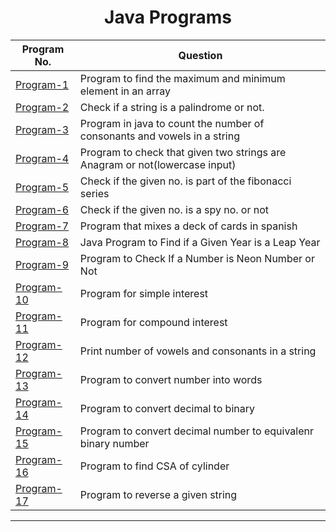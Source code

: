 <div align="center">
  
  # Java Programs
  
| Program No.| Question |
| ------- | ------ |
| [Program-1](https://github.com/swaaz/basicprograms/blob/814a1e60ae23d81158d8174666f23c9b7419e15e/Java/program-1/program.java) | Program to find the maximum and minimum element in an array
| [Program-2](https://github.com/swaaz/basicprograms/blob/814a1e60ae23d81158d8174666f23c9b7419e15e/Java/program-2/program.java) | Check if a string is a palindrome or not.
| [Program-3](https://github.com/swaaz/basicprograms/blob/814a1e60ae23d81158d8174666f23c9b7419e15e/Java/program-3/program.java) | Program in java to count the number of consonants and vowels in a string
| [Program-4](https://github.com/swaaz/basicprograms/blob/814a1e60ae23d81158d8174666f23c9b7419e15e/Java/program-4/program.java) | Program to check that given two strings are Anagram or not(lowercase input)
| [Program-5](https://github.com/swaaz/basicprograms/blob/814a1e60ae23d81158d8174666f23c9b7419e15e/Java/Program%205/program.java.txt) | Check if the given no. is part of the fibonacci  series
| [Program-6](https://github.com/swaaz/basicprograms/blob/814a1e60ae23d81158d8174666f23c9b7419e15e/Java/Program%206/program.java.txt) |  Check if the given no. is a spy no. or not
| [Program-7](https://github.com/swaaz/basicprograms/blob/814a1e60ae23d81158d8174666f23c9b7419e15e/Java/program-7/program.java) | Program that mixes a deck of cards in spanish
| [Program-8](https://github.com/swaaz/basicprograms/blob/814a1e60ae23d81158d8174666f23c9b7419e15e/Java/Program-8/program.java) | Java Program to Find if a Given Year is a Leap Year
| [Program-9](https://github.com/swaaz/basicprograms/blob/814a1e60ae23d81158d8174666f23c9b7419e15e/Java/program-9/program.java) | Program to Check If a Number is Neon Number or Not
| [Program-10](https://github.com/swaaz/basicprograms/blob/814a1e60ae23d81158d8174666f23c9b7419e15e/Java/program-10/Program.java) | Program for simple interest
| [Program-11](https://github.com/swaaz/basicprograms/blob/814a1e60ae23d81158d8174666f23c9b7419e15e/Java/Program-11/Program.java) | Program for compound interest
| [Program-12](https://github.com/swaaz/basicprograms/blob/814a1e60ae23d81158d8174666f23c9b7419e15e/Java/Program-12/Program-12.java) | Print number of vowels and consonants in a string
| [Program-13](https://github.com/swaaz/basicprograms/blob/814a1e60ae23d81158d8174666f23c9b7419e15e/Java/Program-13/Program%20Number%20to%20Word.java) | Program to convert number into words
  | [Program-14](https://github.com/swaaz/basicprograms/blob/814a1e60ae23d81158d8174666f23c9b7419e15e/Java/Program-13/Program%20Number%20to%20Word.java) | Program to convert decimal to binary
  | [Program-15](https://github.com/swaaz/basicprograms/blob/814a1e60ae23d81158d8174666f23c9b7419e15e/Java/Program-13/Program%20Number%20to%20Word.java) | Program to convert decimal number to equivalenr binary number
  | [Program-16](https://github.com/swaaz/basicprograms/blob/814a1e60ae23d81158d8174666f23c9b7419e15e/Java/Program-13/Program%20Number%20to%20Word.java) | Program to find CSA of cylinder
  | [Program-17](https://github.com/swaaz/basicprograms/blob/814a1e60ae23d81158d8174666f23c9b7419e15e/Java/Program-13/Program%20Number%20to%20Word.java) | Program to reverse a given string
  
 </div>
 
 <hr>
